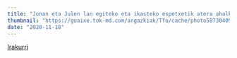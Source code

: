 ```yaml
---
title: "Jonan eta Julen lan egiteko eta ikasteko espetxetik atera ahalko dira"
thumbnail: "https://guaixe.tok-md.com/argazkiak/Tfo/cache/photo5873040960789787931_tokikom_735x413.jpg"
date: "2020-11-18"
---
```

[Irakurri](https://guaixe.eus/altsasu/1605700308391-jonan-eta-julen-lan-egiteko-eta-ikasteko-espetxetik-atera-ahalko-dira)
